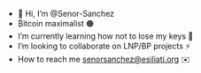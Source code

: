 - 👋 Hi, I’m @Senor-Sanchez
- ₿itcoin maximalist 🟠
- I’m currently learning how not to lose my keys 🔑 
- I’m looking to collaborate on LNP/BP projects ⚡
- How to reach me senorsanchez@esiliati.org ✉️

<!---
Senor-Sanchez/Senor-Sanchez is a ✨ special ✨ repository because its `README.md` (this file) appears on your GitHub profile.
You can click the Preview link to take a look at your changes.
--->
